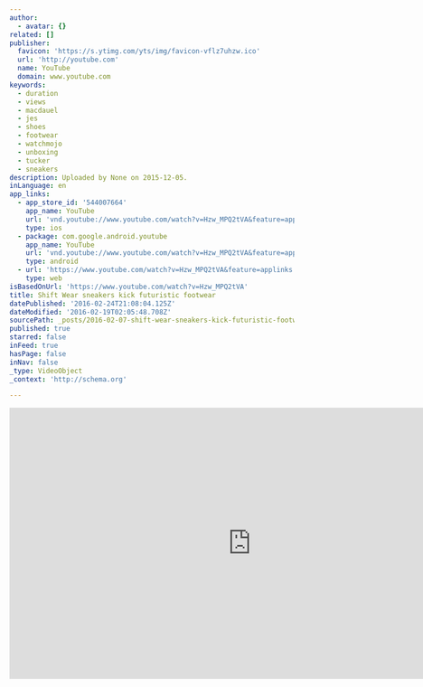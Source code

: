 ```yaml
---
author:
  - avatar: {}
related: []
publisher:
  favicon: 'https://s.ytimg.com/yts/img/favicon-vflz7uhzw.ico'
  url: 'http://youtube.com'
  name: YouTube
  domain: www.youtube.com
keywords:
  - duration
  - views
  - macdauel
  - jes
  - shoes
  - footwear
  - watchmojo
  - unboxing
  - tucker
  - sneakers
description: Uploaded by None on 2015-12-05.
inLanguage: en
app_links:
  - app_store_id: '544007664'
    app_name: YouTube
    url: 'vnd.youtube://www.youtube.com/watch?v=Hzw_MPQ2tVA&feature=applinks'
    type: ios
  - package: com.google.android.youtube
    app_name: YouTube
    url: 'vnd.youtube://www.youtube.com/watch?v=Hzw_MPQ2tVA&feature=applinks'
    type: android
  - url: 'https://www.youtube.com/watch?v=Hzw_MPQ2tVA&feature=applinks'
    type: web
isBasedOnUrl: 'https://www.youtube.com/watch?v=Hzw_MPQ2tVA'
title: Shift Wear sneakers kick futuristic footwear
datePublished: '2016-02-24T21:08:04.125Z'
dateModified: '2016-02-19T02:05:48.708Z'
sourcePath: _posts/2016-02-07-shift-wear-sneakers-kick-futuristic-footwear.md
published: true
starred: false
inFeed: true
hasPage: false
inNav: false
_type: VideoObject
_context: 'http://schema.org'

---
```

<iframe src="https://cdn.embedly.com/widgets/media.html?src=http%3A%2F%2Fwww.youtube.com%2Fembed%2FHzw_MPQ2tVA&amp;url=https%3A%2F%2Fwww.youtube.com%2Fwatch%3Fv%3DHzw_MPQ2tVA&amp;image=http%3A%2F%2Fi.ytimg.com%2Fvi%2FHzw_MPQ2tVA%2Fhqdefault.jpg&amp;key=b7d04c9b404c499eba89ee7072e1c4f7&amp;type=text%2Fhtml&amp;schema=youtube" width="854" height="480" scrolling="no" frameborder="0" allowfullscreen="allowfullscreen" style=""></iframe>